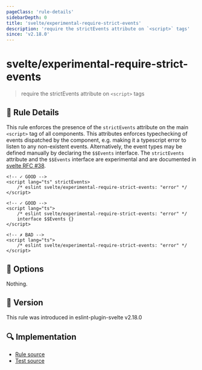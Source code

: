 ```yaml
---
pageClass: 'rule-details'
sidebarDepth: 0
title: 'svelte/experimental-require-strict-events'
description: 'require the strictEvents attribute on `<script>` tags'
since: 'v2.18.0'
---
```


# svelte/experimental-require-strict-events

> require the strictEvents attribute on `<script>` tags

## :book: Rule Details

This rule enforces the presence of the `strictEvents` attribute on the main `<script>` tag of all components. This attributes enforces typechecking of events dispatched by the component, e.g. making it a typescript error to listen to any non-existent events. Alternatively, the event types may be defined manually by declaring the `$$Events` interface. The `strictEvents` attribute and the `$$Events` interface are experimental and are documented in [svelte RFC #38](https://github.com/dummdidumm/rfcs/blob/ts-typedefs-within-svelte-components/text/ts-typing-props-slots-events.md#typing-events).

<ESLintCodeBlock>

<!--eslint-skip-->

```svelte
<!-- ✓ GOOD -->
<script lang="ts" strictEvents>
	/* eslint svelte/experimental-require-strict-events: "error" */
</script>
```

</ESLintCodeBlock>

<ESLintCodeBlock>

<!--eslint-skip-->

```svelte
<!-- ✓ GOOD -->
<script lang="ts">
	/* eslint svelte/experimental-require-strict-events: "error" */
	interface $$Events {}
</script>
```

</ESLintCodeBlock>

<ESLintCodeBlock>

<!--eslint-skip-->

```svelte
<!-- ✗ BAD -->
<script lang="ts">
	/* eslint svelte/experimental-require-strict-events: "error" */
</script>
```

</ESLintCodeBlock>

## :wrench: Options

Nothing.

## :rocket: Version

This rule was introduced in eslint-plugin-svelte v2.18.0

## :mag: Implementation

- [Rule source](https://github.com/sveltejs/eslint-plugin-svelte/blob/main/src/rules/experimental-require-strict-events.ts)
- [Test source](https://github.com/sveltejs/eslint-plugin-svelte/blob/main/tests/src/rules/experimental-require-strict-events.ts)

